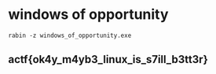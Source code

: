 # windows of opportunity

```text
rabin -z windows_of_opportunity.exe
```

## actf{ok4y\_m4yb3\_linux\_is\_s7ill\_b3tt3r}

